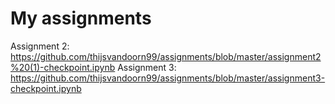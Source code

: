 # My assignments
Assignment 2:
https://github.com/thijsvandoorn99/assignments/blob/master/assignment2%20(1)-checkpoint.ipynb 
Assignment 3:
https://github.com/thijsvandoorn99/assignments/blob/master/assignment3-checkpoint.ipynb

